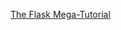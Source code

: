 [The Flask Mega-Tutorial](https://blog.miguelgrinberg.com/post/the-flask-mega-tutorial-part-i-hello-world)